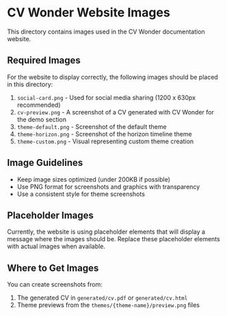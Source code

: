 # CV Wonder Website Images

This directory contains images used in the CV Wonder documentation website.

## Required Images

For the website to display correctly, the following images should be placed in this directory:

1. `social-card.png` - Used for social media sharing (1200 x 630px recommended)
2. `cv-preview.png` - A screenshot of a CV generated with CV Wonder for the demo section
3. `theme-default.png` - Screenshot of the default theme
4. `theme-horizon.png` - Screenshot of the horizon timeline theme
5. `theme-custom.png` - Visual representing custom theme creation

## Image Guidelines

- Keep image sizes optimized (under 200KB if possible)
- Use PNG format for screenshots and graphics with transparency
- Use a consistent style for theme screenshots

## Placeholder Images

Currently, the website is using placeholder elements that will display a message where the images should be. Replace these placeholder elements with actual images when available.

## Where to Get Images

You can create screenshots from:

1. The generated CV in `generated/cv.pdf` or `generated/cv.html`
2. Theme previews from the `themes/{theme-name}/preview.png` files